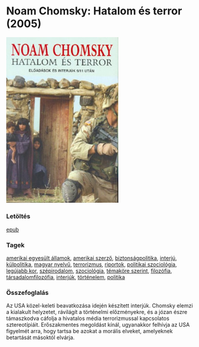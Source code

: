 # <a name="id_343">Noam Chomsky: Hatalom és terror (2005)</a>
<img src="https://github.com/BercziSandor/calibre_lib/raw/main/libs/main/Noam%20Chomsky/Hatalom%20es%20terror%20%28343%29/cover.jpg" alt="cover" width="300"/>

### Letöltés
[epub](https://github.com/BercziSandor/calibre_lib/raw/main/libs/main/Noam%20Chomsky/Hatalom%20es%20terror%20%28343%29/Hatalom%20es%20terror%20-%20Noam%20Chomsky.epub)

### Tagek
[amerikai egyesült államok](https://github.com/berczisandor/calibre_lib/libs/main/_tags/amerikai%20egyes%c3%bclt%20%c3%81llamok.md), [amerikai szerző](https://github.com/berczisandor/calibre_lib/libs/main/_tags/amerikai%20szerz%c5%91.md), [biztonságpolitika](https://github.com/berczisandor/calibre_lib/libs/main/_tags/biztons%c3%a1gpolitika.md), [interjú](https://github.com/berczisandor/calibre_lib/libs/main/_tags/interj%c3%ba.md), [külpolitika](https://github.com/berczisandor/calibre_lib/libs/main/_tags/k%c3%bclpolitika.md), [magyar nyelvű](https://github.com/berczisandor/calibre_lib/libs/main/_tags/magyar%20nyelv%c5%b1.md), [terrorizmus](https://github.com/berczisandor/calibre_lib/libs/main/_tags/terrorizmus.md), [riportok](https://github.com/berczisandor/calibre_lib/libs/main/_tags/riportok.md), [politikai szociológia](https://github.com/berczisandor/calibre_lib/libs/main/_tags/politikai%20szociol%c3%b3gia.md), [legújabb kor](https://github.com/berczisandor/calibre_lib/libs/main/_tags/leg%c3%bajabb%20kor.md), [szépirodalom](https://github.com/berczisandor/calibre_lib/libs/main/_tags/sz%c3%a9pirodalom.md), [szociológia](https://github.com/berczisandor/calibre_lib/libs/main/_tags/szociol%c3%b3gia.md), [témaköre szerint](https://github.com/berczisandor/calibre_lib/libs/main/_tags/t%c3%a9mak%c3%b6re%20szerint.md), [filozófia](https://github.com/berczisandor/calibre_lib/libs/main/_tags/filoz%c3%b3fia.md), [társadalomfilozófia](https://github.com/berczisandor/calibre_lib/libs/main/_tags/t%c3%a1rsadalomfiloz%c3%b3fia.md), [interjúk](https://github.com/berczisandor/calibre_lib/libs/main/_tags/interj%c3%bak.md), [történelem](https://github.com/berczisandor/calibre_lib/libs/main/_tags/t%c3%b6rt%c3%a9nelem.md), [politika](https://github.com/berczisandor/calibre_lib/libs/main/_tags/politika.md)

### Összefoglalás
<div>
<p>Az USA közel-keleti beavatkozása idején készített interjúk. Chomsky elemzi a kialakult helyzetet, rávilágít a történelmi előzményekre, és a józan észre támaszkodva cáfolja a hivatalos média terrorizmussal kapcsolatos sztereotípiáit. Erőszakmentes megoldást kínál, ugyanakkor felhívja az USA figyelmét arra, hogy tartsa be azokat a morális elveket, amelyeknek betartását másoktól elvárja.</p></div>


